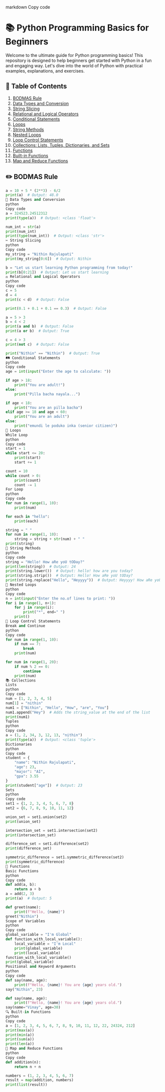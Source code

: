 
markdown
Copy code
# 📚 Python Programming Basics for Beginners

Welcome to the ultimate guide for Python programming basics! This repository is designed to help beginners get started with Python in a fun and engaging way. Let's dive into the world of Python with practical examples, explanations, and exercises.

## 📑 Table of Contents

1. [BODMAS Rule](#bodmas-rule)
2. [Data Types and Conversion](#data-types-and-conversion)
3. [String Slicing](#string-slicing)
4. [Relational and Logical Operators](#relational-and-logical-operators)
5. [Conditional Statements](#conditional-statements)
6. [Loops](#loops)
7. [String Methods](#string-methods)
8. [Nested Loops](#nested-loops)
9. [Loop Control Statements](#loop-control-statements)
10. [Collections: Lists, Tuples, Dictionaries, and Sets](#collections)
11. [Functions](#functions)
12. [Built-in Functions](#built-in-functions)
13. [Map and Reduce Functions](#map-and-reduce-functions)

## ✏️ BODMAS Rule

```python
a = 10 + 5 * (2**3) - 6/2
print(a)  # Output: 48.0
🔄 Data Types and Conversion
python
Copy code
a = 324523.24512312
print(type(a))  # Output: <class 'float'>

num_int = str(a)
print(num_int)
print(type(num_int))  # Output: <class 'str'>
✂️ String Slicing
python
Copy code
my_string = "Nithin Rajulapati"
print(my_string[0:6])  # Output: Nithin

b = "Let us start learning Python programming from today!"
print(b[0:21])  # Output: Let us start learning
⚖️ Relational and Logical Operators
python
Copy code
c = 5
d = 4
print(c < d)  # Output: False

print(0.1 + 0.1 + 0.1 == 0.3)  # Output: False

a = 5 > 3
b = 4 < 2
print(a and b)  # Output: False
print(a or b)  # Output: True

c = 4 > 3
print(not c)  # Output: False

print("Nithin" == "Nithin")  # Output: True
🛤️ Conditional Statements
python
Copy code
age = int(input("Enter the age to calculate: "))

if age > 18:
    print("You are adult!")
else:
    print("Pilla bacha nayala...")

if age < 18:
    print("You are an pilla bacha")
elif age >= 18 and age < 60:
    print("You are an adult")
else:
    print("emundi le poduko inka (senior citizen)")
🔄 Loops
While Loop
python
Copy code
start = 1
while start <= 20:
    print(start)
    start += 1

count = 10
while count > 0:
    print(count)
    count -= 1
For Loop
python
Copy code
for num in range(1, 10):
    print(num)

for each in "hello":
    print(each)

string = " "
for num in range(1, 10):
    string = string + str(num) + " "
print(string)
🧵 String Methods
python
Copy code
string = "Hello! How aRe yoU tODay?"
print(len(string))  # Output: 24
print(string.lower())  # Output: hello! how are you today?
print(string.strip())  # Output: Hello! How aRe yoU tODay?
print(string.replace("Hello", "Heyyyy"))  # Output: Heyyyy! How aRe yoU tODay?
🔄 Nested Loops
python
Copy code
n = int(input("Enter the no.of lines to print: "))
for i in range(1, n+1):
    for j in range(i):
        print("*", end=" ")
    print()
🔄 Loop Control Statements
Break and Continue
python
Copy code
for num in range(1, 10):
    if num == 7:
        break
    print(num)

for num in range(1, 20):
    if num % 2 == 0:
        continue
    print(num)
📚 Collections
Lists
python
Copy code
num = [1, 2, 3, 4, 5]
num[1] = "nithin"
num1 = ["Nithin", "Hello", "How", "are", "You"]
num1.append("Hey")  # Adds the string_value at the end of the list
print(num1)
Tuples
python
Copy code
a = (1, 2, 34, 3, 12, 13, "nithin")
print(type(a))  # Output: <class 'tuple'>
Dictionaries
python
Copy code
student = {
    "name": "Nithin Rajulapati",
    "age": 23,
    "major": "AI",
    "gpa": 3.55
}
print(student["age"])  # Output: 23
Sets
python
Copy code
set1 = {1, 2, 3, 4, 5, 6, 7, 8}
set2 = {6, 7, 8, 9, 10, 11, 12}

union_set = set1.union(set2)
print(union_set)

intersection_set = set1.intersection(set2)
print(intersection_set)

difference_set = set1.difference(set2)
print(difference_set)

symmetric_difference = set1.symmetric_difference(set2)
print(symmetric_difference)
🔧 Functions
Basic Functions
python
Copy code
def add(a, b):
    return a + b
a = add(2, 3)
print(a)  # Output: 5

def greet(name):
    print(f"Hello, {name}")
greet("Nithin")
Scope of Variables
python
Copy code
global_variable = "I'm Global"
def function_with_local_variable():
    local_variable = "I'm Local"
    print(global_variable)
    print(local_variable)
function_with_local_variable()
print(global_variable)
Positional and Keyword Arguments
python
Copy code
def say(name, age):
    print(f"Hello, {name}! You are {age} years old.")
say("Nithin", 23)

def say(name, age):
    print(f"Hello, {name}! You are {age} years old.")
say(name="Vinay", age=30)
🔍 Built-in Functions
python
Copy code
a = [1, 2, 3, 4, 5, 6, 7, 8, 9, 10, 11, 12, 22, 24324, 212]
print(max(a))
print(min(a))
print(sum(a))
print(len(a))
🔄 Map and Reduce Functions
python
Copy code
def addition(n):
    return n + n

numbers = (1, 2, 3, 4, 5, 6, 7)
result = map(addition, numbers)
print(list(result))
